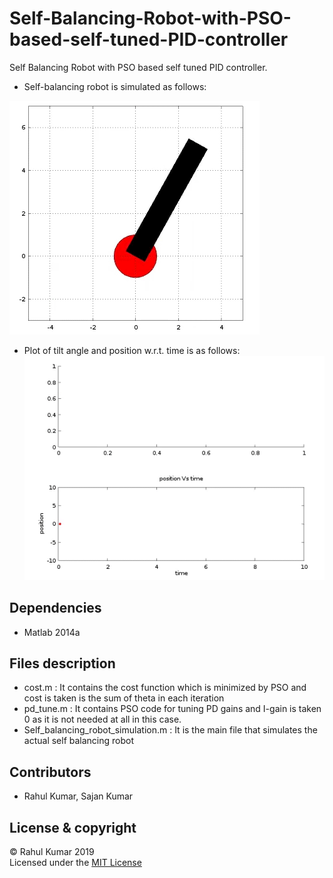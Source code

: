 # Self-Balancing-Robot-with-PSO-based-self-tuned-PID-controller
Self Balancing Robot with PSO based self tuned PID controller.<br/>
* Self-balancing robot is simulated as follows:

![](Assets/sim.gif)
* Plot of tilt angle and position w.r.t. time is as follows:
![](Assets/plot.gif) 

## Dependencies 
* Matlab 2014a

## Files description
* cost.m     : It contains the cost function which is minimized by PSO and cost is taken is the sum of theta in each iteration
* pd_tune.m : It contains PSO code for tuning PD gains and I-gain is taken 0 as it is not needed at all in this case.
* Self_balancing_robot_simulation.m : It is the main file that simulates the actual self balancing robot
## Contributors  
 - Rahul Kumar, Sajan Kumar  
 ## License & copyright
 © Rahul Kumar 2019    
 Licensed under the [MIT License](LICENSE)
